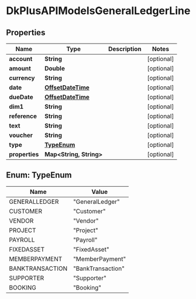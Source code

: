 
# DkPlusAPIModelsGeneralLedgerLine

## Properties
Name | Type | Description | Notes
------------ | ------------- | ------------- | -------------
**account** | **String** |  |  [optional]
**amount** | **Double** |  |  [optional]
**currency** | **String** |  |  [optional]
**date** | [**OffsetDateTime**](OffsetDateTime.md) |  |  [optional]
**dueDate** | [**OffsetDateTime**](OffsetDateTime.md) |  |  [optional]
**dim1** | **String** |  |  [optional]
**reference** | **String** |  |  [optional]
**text** | **String** |  |  [optional]
**voucher** | **String** |  |  [optional]
**type** | [**TypeEnum**](#TypeEnum) |  |  [optional]
**properties** | **Map&lt;String, String&gt;** |  |  [optional]


<a name="TypeEnum"></a>
## Enum: TypeEnum
Name | Value
---- | -----
GENERALLEDGER | &quot;GeneralLedger&quot;
CUSTOMER | &quot;Customer&quot;
VENDOR | &quot;Vendor&quot;
PROJECT | &quot;Project&quot;
PAYROLL | &quot;Payroll&quot;
FIXEDASSET | &quot;FixedAsset&quot;
MEMBERPAYMENT | &quot;MemberPayment&quot;
BANKTRANSACTION | &quot;BankTransaction&quot;
SUPPORTER | &quot;Supporter&quot;
BOOKING | &quot;Booking&quot;



